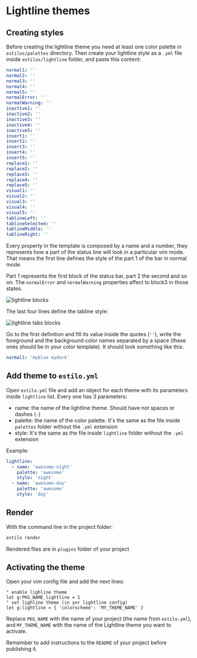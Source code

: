 # Lightline themes

## Creating styles

Before creating the lightline theme you need at least one color palette in
`estilos/palettes` directory. Then create your lightline style as a `.yml`
file inside `estilos/lightline` folder, and paste this content:

```yml
normal1: ''
normal2: ''
normal3: ''
normal4: ''
normal5: ''
normalError: ''
normalWarning: ''
inactive1: ''
inactive2: ''
inactive3: ''
inactive4: ''
inactive5: ''
insert1: ''
insert2: ''
insert3: ''
insert4: ''
insert5: ''
replace1: ''
replace2: ''
replace3: ''
replace4: ''
replace5: ''
visual1: ''
visual2: ''
visual3: ''
visual4: ''
visual5: ''
tablineLeft: ''
tablineSelected: ''
tablineMiddle: ''
tablineRight: ''
```

Every property in the template is composed by a name and a number, they
represents how a part of the status line will look in a particular vim mode.
That means the first line defines the style of the part 1 of the bar in normal
mode.

Part 1 represents the first block of the status bar, part 2 the second and so
on. The `normalError` and `normalWarning` properties affect to block3 in those
states.

![lightline blocks](https://cloud.githubusercontent.com/assets/829859/16469975/033f95f8-3e54-11e6-8ac5-0bd398d64d47.png)

The last four lines define the tabline style:

![lightline tabs blocks](https://cloud.githubusercontent.com/assets/829859/16470183/02cd2f9e-3e55-11e6-9889-bd6123f8bf1e.png)

Go to the first definition and fill its value inside the quotes (`''`), write
the foreground and the background color names separated by a space (these ones
should be in your color template). It should look something like this:

```yml
normal1: 'myblue mydark'
```

## Add theme to `estilo.yml`

Open `estilo.yml` file and add an object for each theme with its parameters
inside `lightline` list. Every one has 3 parameters:

- name: the name of the lightline theme. Should have not spaces or dashes (`-`)
- palette: the name of the color palette. It's the same as the file inside
  `palettes` folder without the `.yml` extension
- style: It's the same as the file inside `lightline` folder without the `.yml`
  extension

Example:

```yml
lightline:
  - name: 'awesome-night'
    palette: 'awesome'
    style: 'night'
  - name: 'awesome-day'
    palette: 'awesome'
    style: 'day'
```

## Render

With the command line in the project folder:

```sh
estilo render
```

Rendered files are in `plugins` folder of your project

## Activating the theme

Open your vim config file and add the next lines:

```vim
" enable lighline theme
let g:PKG_NAME_lightline = 1
" set lighline theme (in yor lightline config)
let g:lightline = { 'colorscheme': 'MY_THEME_NAME' }
```

Replace `PKG_NAME` with the name of your project (the name from `estilo.yml`),
and `MY_THEME_NAME` with the name of the Lightline theme you want to activate.

Remember to add instructions to the `README` of your project before publishing
it.
